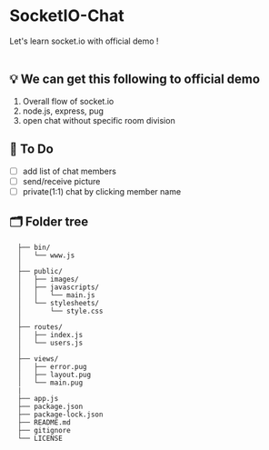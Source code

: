 # SocketIO-Chat
Let's learn socket.io with official demo !
<br><br>
## 💡 We can get this following to official demo
1. Overall flow of socket.io
2. node.js, express, pug
3. open chat without specific room division
## 📝 To Do
- [ ] add list of chat members
- [ ] send/receive picture
- [ ] private(1:1) chat by clicking member name
## 🗂️ Folder tree
```
  ├── bin/                      
  │   └── www.js                
  │ 
  ├── public/                  
  │   ├── images/        
  │   ├── javascripts/       
  │   │   └── main.js           
  │   └── stylesheets/
  │       └── style.css       
  │   
  ├── routes/               
  │   ├── index.js        
  │   └── users.js            
  │ 
  ├── views/                  
  │   ├── error.pug        
  │   ├── layout.pug            
  │   └── main.pug
  |
  ├── app.js
  ├── package.json
  ├── package-lock.json
  ├── README.md
  ├── gitignore
  └── LICENSE
```
